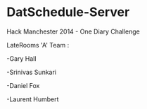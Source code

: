 DatSchedule-Server
==================

Hack Manchester 2014 - One Diary Challenge

 LateRooms 'A' Team :

  -Gary Hall

  -Srinivas Sunkari

  -Daniel Fox

  -Laurent Humbert
